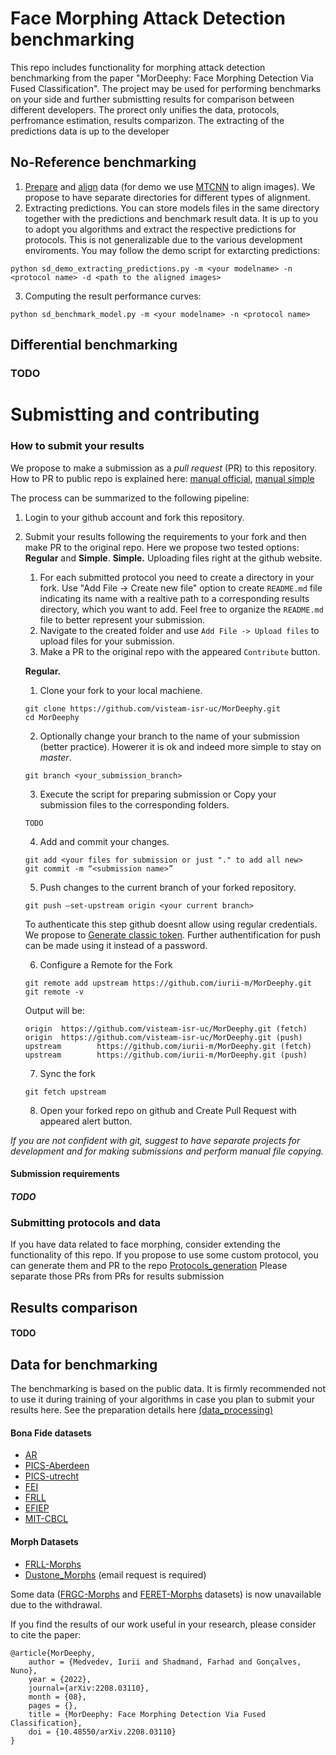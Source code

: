 # Face Morphing Attack Detection benchmarking

This repo includes functionality for morphing attack detection benchmarking from the paper "MorDeephy: Face Morphing Detection Via Fused Classification".
The project may be used for performing benchmarks on your side and further submistting results for comparison between different developers.
The prorect only unifies the data, protocols, perfromance estimation, results comparizon. 
The extracting of the predictions data is up to the developer

## No-Reference benchmarking

1. [Prepare](./face_morphing_benchmark) and [align](./align_protocol_insf.py) data (for demo we use [MTCNN](https://github.com/ipazc/mtcnn) to align images).
We propose to have separate directories for different types of alignment.
2. Extracting predictions. You can store models files in the same directory together with the predictions and benchmark result data. It is up to you to adopt you algorithms and extract the respective predictions for protocols. This is not generalizable due to the various development enviroments. You may follow the demo script for extarcting predictions:
```
python sd_demo_extracting_predictions.py -m <your modelname> -n <protocol name> -d <path to the aligned images>
```
3. Computing the result performance curves:
```
python sd_benchmark_model.py -m <your modelname> -n <protocol name> 
```
 

## Differential benchmarking
### TODO


# Submistting and contributing
### How to submit your results
We propose to make a submission as a *pull request* (PR) to this repository.
How to PR to public repo is explained here: [manual official](https://docs.github.com/en/pull-requests/collaborating-with-pull-requests/proposing-changes-to-your-work-with-pull-requests/creating-a-pull-request), [manual simple](https://www.geeksforgeeks.org/creating-a-pull-request-on-any-public-repository-from-github-using-vs-code/)

The process can be summarized to the following pipeline:

1. Login to your github account and fork this repository.

2. Submit your results following the requirements to your fork and then make PR to the original repo.
    Here we propose two tested options: **Regular** and **Simple**.
    **Simple.** Uploading files right at the github website. 

    1. For each submitted protocol you need to create a directory in your fork.
    Use "Add File -> Create new file" option to create ```README.md``` file indicating its name with a realtive path to a corresponding results directory, which you want to add.
    Feel free to organize the ```README.md``` file to better represent your submission.
    2. Navigate to the created folder and use ```Add File -> Upload files``` to upload files for your submission.
    3. Make a PR to the original repo with the appeared ```Contribute``` button. 

    **Regular.**
    
    1. Clone your fork to your local machiene.
    
    ```
    git clone https://github.com/visteam-isr-uc/MorDeephy.git
    cd MorDeephy
    ```
    2. Optionally change your branch to the name of your submission (better practice).
    Howerer it is ok and indeed more simple to stay on *master*.
    
    ```
    git branch <your_submission_branch>
    ```   
    3. Execute the script for preparing submission or Copy your submission files to the corresponding folders.
    ```
    TODO
    ``` 	
    4. Add and commit your changes.
    ```
    git add <your files for submission or just "." to add all new>
    git commit -m “<submission name>”

    ``` 
    5. Push changes to the current branch of your forked repository.
    ```
    git push –set-upstream origin <your current branch>
    ```
    To authenticate this step github doesnt allow using regular credentials. We propose to [Generate classic token](https://docs.github.com/en/authentication/keeping-your-account-and-data-secure/creating-a-personal-access-token#creating-a-personal-access-token-classic). Further authentification for push can be made using it instead of a password.

    6. Configure a Remote for the Fork
    ```
    git remote add upstream https://github.com/iurii-m/MorDeephy.git
    git remote -v
    ```
    Output will be:
    ```
    origin  https://github.com/visteam-isr-uc/MorDeephy.git (fetch)
    origin  https://github.com/visteam-isr-uc/MorDeephy.git (push)
    upstream        https://github.com/iurii-m/MorDeephy.git (fetch)
    upstream        https://github.com/iurii-m/MorDeephy.git (push)
    ```
    7. Sync the fork
    ```
    git fetch upstream
    ```
    8. Open your forked repo on github and Create Pull Request with appeared alert button.
 


*If you are not confident with git, suggest to have separate projects for development and for making submissions and perform manual file copying.*

#### Submission requirements
##### TODO





### Submitting protocols and data
If you have data related to face morphing, consider extending the functionality of this repo.
If you propose to use some custom protocol, you can generate them and PR to the repo [Protocols_generation](./face_morphing_benchmark)
Please separate those PRs from PRs for results submission 

## Results comparison
#### TODO


## Data for benchmarking

The benchmarking is based on the public data. 
It is firmly recommended not to use it during training of your algorithms in case you plan to submit your results here. 
See the preparation details here [(data_processing)](./face_morphing_benchmark)
#### Bona Fide datasets
- [AR](https://www2.ece.ohio-state.edu/~aleix/ARdatabase.html)
- [PICS-Aberdeen](http://pics.stir.ac.uk/2D_face_sets.htm)
- [PICS-utrecht](http://pics.stir.ac.uk/2D_face_sets.htm)
- [FEI](https://fei.edu.br/~cet/facedatabase.html)
- [FRLL](https://figshare.com/articles/dataset/Face_Research_Lab_London_Set/5047666)
- [EFIEP](https://figshare.com/articles/dataset/Dataset_of_Ethnic_facial_images_of_Ecuadorian_people/8266730)
- [MIT-CBCL](http://cbcl.mit.edu/software-datasets/heisele/facerecognition-database.html)

#### Morph Datasets 
- [FRLL-Morphs](https://www.idiap.ch/en/dataset/frll-morphs)
- [Dustone_Morphs](https://www.linkedin.com/pulse/new-face-morphing-dataset-vulnerability-research-ted-dunstone/) (email request is required)

Some data ([FRGC-Morphs](https://www.idiap.ch/en/dataset/frgc-morphs) and [FERET-Morphs](https://www.idiap.ch/en/dataset/feret-morphs) datasets) is now unavailable due to the withdrawal.

If you find the results of our work useful in your research, please consider to cite the paper:

```
@article{MorDeephy,
    author = {Medvedev, Iurii and Shadmand, Farhad and Gonçalves, Nuno},
    year = {2022},
    journal={arXiv:2208.03110},
    month = {08},
    pages = {},
    title = {MorDeephy: Face Morphing Detection Via Fused Classification},
    doi = {10.48550/arXiv.2208.03110}
}
```
